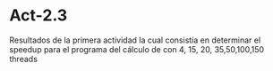 # Act-2.3

Resultados de la primera actividad la cual consistía en determinar el speedup para el programa del cálculo de con 4, 15, 20, 35,50,100,150 threads

